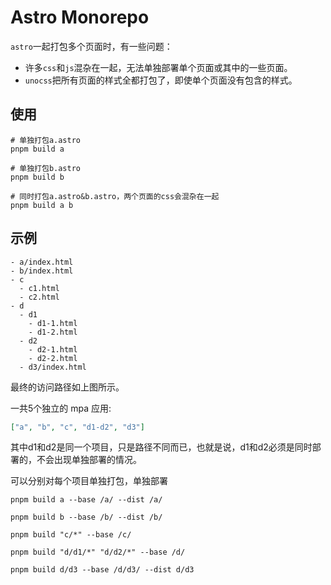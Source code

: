 # Astro Monorepo

`astro`一起打包多个页面时，有一些问题：

- 许多`css`和`js`混杂在一起，无法单独部署单个页面或其中的一些页面。
- `unocss`把所有页面的样式全都打包了，即使单个页面没有包含的样式。

## 使用

```shell
# 单独打包a.astro
pnpm build a

# 单独打包b.astro
pnpm build b

# 同时打包a.astro&b.astro，两个页面的css会混杂在一起
pnpm build a b
```

## 示例

```plaintext
- a/index.html
- b/index.html
- c
  - c1.html
  - c2.html
- d
  - d1
    - d1-1.html
    - d1-2.html
  - d2
    - d2-1.html
    - d2-2.html
  - d3/index.html
```

最终的访问路径如上图所示。

一共5个独立的 mpa 应用:

```json
["a", "b", "c", "d1-d2", "d3"]
```

其中d1和d2是同一个项目，只是路径不同而已，也就是说，d1和d2必须是同时部署的，不会出现单独部署的情况。

可以分别对每个项目单独打包，单独部署

```shell
pnpm build a --base /a/ --dist /a/

pnpm build b --base /b/ --dist /b/

pnpm build "c/*" --base /c/

pnpm build "d/d1/*" "d/d2/*" --base /d/

pnpm build d/d3 --base /d/d3/ --dist d/d3
```
